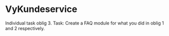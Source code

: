 # VyKundeservice

Individual task oblig 3. Task: Create a FAQ module for what you did in oblig 1 and 2 respectively.
